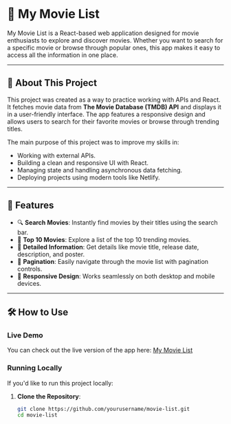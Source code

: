 # 🎥 My Movie List  

My Movie List is a React-based web application designed for movie enthusiasts to explore and discover movies. Whether you want to search for a specific movie or browse through popular ones, this app makes it easy to access all the information in one place.  

---

## 📖 About This Project  

This project was created as a way to practice working with APIs and React. It fetches movie data from **The Movie Database (TMDB) API** and displays it in a user-friendly interface. The app features a responsive design and allows users to search for their favorite movies or browse through trending titles.  

The main purpose of this project was to improve my skills in:  
- Working with external APIs.  
- Building a clean and responsive UI with React.  
- Managing state and handling asynchronous data fetching.  
- Deploying projects using modern tools like Netlify.  

---

## 🚀 Features  

- 🔍 **Search Movies**: Instantly find movies by their titles using the search bar.  
- 🌟 **Top 10 Movies**: Explore a list of the top 10 trending movies.  
- 📄 **Detailed Information**: Get details like movie title, release date, description, and poster.  
- 📜 **Pagination**: Easily navigate through the movie list with pagination controls.  
- 🖤 **Responsive Design**: Works seamlessly on both desktop and mobile devices.  

---

## 🛠️ How to Use  

### **Live Demo**  
You can check out the live version of the app here: [My Movie List](https://your-netlify-link-here.netlify.app)  

### **Running Locally**  
If you'd like to run this project locally:  

1. **Clone the Repository**:  
   ```bash  
   git clone https://github.com/yourusername/movie-list.git  
   cd movie-list  
